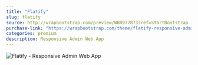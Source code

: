 ```yaml
---
title: "Flatify"
slug: flatify
source: http://wrapbootstrap.com/preview/WB0977873?ref=StartBootstrap
purchase-link: "https://wrapbootstrap.com/theme/flatify-responsive-admin-web-app-WB0977873?ref=StartBootstrap"
categories: premium
description: Responsive Admin Web App
---
```


<img src="http://sbootstrap.startbootstrapc.netdna-cdn.com/assets/img/premium/flatify.jpg" class="img-responsive" alt="Flatify - Responsive Admin Web App">